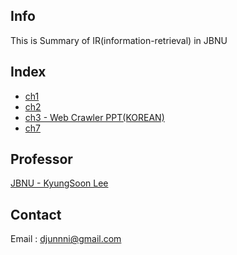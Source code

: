 ## Info

This is Summary of IR(information-retrieval) in JBNU 

## Index

- [ch1](https://github.com/Djunnni/Information-Retrieval/blob/master/ch1.md)
- [ch2](https://github.com/Djunnni/Information-Retrieval/blob/master/ch2.md)
- [ch3 - Web Crawler PPT(KOREAN)](https://github.com/Djunnni/Information-Retrieval/blob/master/ch3-hw1.pptx)
- [ch7](https://github.com/Djunnni/Information-Retrieval/blob/master/ch7.md)

## Professor 

[JBNU - KyungSoon Lee](http://imine.chonbuk.ac.kr/)

## Contact

Email : djunnni@gmail.com
